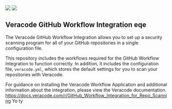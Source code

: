 <img src="imgs/vclogo-light-mode.png#gh-light-mode-only">
<img src="imgs/vclogo-dark-mode.png#gh-dark-mode-only">      

## Veracode GitHub Workflow Integration   eqe
The Veracode GitHub Workflow Integration allows you to set up a security scanning program for all of your GitHub repositories in a single configuration file.

This repository includes the workflows required for the GitHub Workflow Integration to function correctly. In addition, it includes the configuration file, `veracode.yml`, which stores the default settings for you to scan your repositories with Veracode.

For guidance on installing the Veracode Workflow Application and additional information about the integration, please view the Veracode documentation.
https://docs.veracode.com/r/GitHub_Workflow_Integration_for_Repo_Scanning Yo ty
